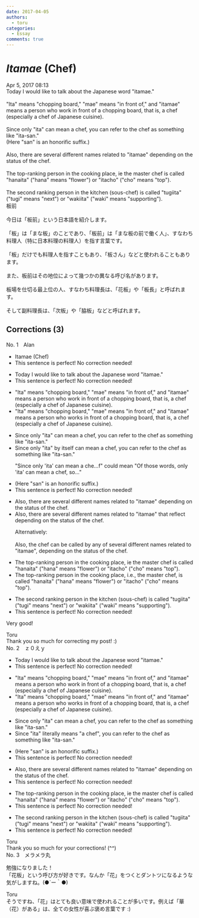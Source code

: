 ```yaml
---
date: 2017-04-05
authors:
  - toru
categories:
  - Essay
comments: true
---
```


# <strong><em>Itamae</strong></em> (Chef)
<div class="date">Apr 5, 2017 08:13</div>
<div id="post"><div id="body_show_ori">
Today I would like to talk about the Japanese word "itamae."<br/><br/>"Ita" means "chopping board," "mae" means "in front of," and "itamae" means a person who work in front of a chopping board, that is, a chef (especially a chef of Japanese cuisine).<br/><br/>Since only "ita" can mean a chef, you can refer to the chef as something like "ita-san."<br/>(Here "san" is an honorific suffix.)<br/><br/>Also, there are several different names related to "itamae" depending on the status of the chef.<br/><br/>The top-ranking person in the cooking place, ie the master chef is called "hanaita" ("hana" means "flower") or "itacho" ("cho" means "top").<br/><br/>The second ranking person in the kitchen (sous-chef) is called "tugiita" ("tugi" means "next") or "wakiita" ("waki" means "supporting"). 
</div></div>

<!-- more -->

<div id="post_ja"><div id="body_show_mo">
板前<br/><br/>今日は「板前」という日本語を紹介します。<br/><br/>「板」は「まな板」のことであり、「板前」は「まな板の前で働く人」、すなわち料理人（特に日本料理の料理人）を指す言葉です。<br/><br/>「板」だけでも料理人を指すこともあり、「板さん」などと使われることもあります。<br/><br/>また、板前はその地位によって幾つかの異なる呼び名があります。<br/><br/>板場を仕切る最上位の人、すなわち料理長は、「花板」や「板長」と呼ばれます。<br/><br/>そして副料理長は、「次板」や「脇板」などと呼ばれます。
</div></div>

## Corrections (3)
<div id="block"><div class="first_name"> No. 1　<span class="just_name">Alan</span></div><div id="block2">
<ul class="correction_field">
<li class="incorrect">Itamae (Chef)</li>
<li class="corrected perfect">This sentence is perfect! No correction needed!</li>
</ul>
<ul class="correction_field">
<li class="incorrect">Today I would like to talk about the Japanese word "itamae."</li>
<li class="corrected perfect">This sentence is perfect! No correction needed!</li>
</ul>
<ul class="correction_field">
<li class="incorrect">"Ita" means "chopping board," "mae" means "in front of," and "itamae" means a person who work in front of a chopping board, that is, a chef (especially a chef of Japanese cuisine).</li>
<li class="corrected correct">
"Ita" means "chopping board," "mae" means "in front of," and "itamae" means a person who work<span class="f_red">s</span> in front of a chopping board, that is, a chef (especially a chef of Japanese cuisine).
</li>
</ul>
<ul class="correction_field">
<li class="incorrect">Since only "ita" can mean a chef, you can refer to the chef as something like "ita-san."</li>
<li class="corrected correct">
Since <span class="sline">only </span>"ita" <span class="f_red">by itself </span>can mean a chef, you can refer to the chef as something like "ita-san."
<p class="correction_comment">"Since only 'ita' can mean a che...f" could mean "Of those words, only 'ita' can mean a chef, so..."</p>
</li>
</ul>
<ul class="correction_field">
<li class="incorrect">(Here "san" is an honorific suffix.)</li>
<li class="corrected perfect">This sentence is perfect! No correction needed!</li>
</ul>
<ul class="correction_field">
<li class="incorrect">Also, there are several different names related to "itamae" depending on the status of the chef.</li>
<li class="corrected correct">
Also, there are several different names related to "itamae"<span class="f_red"> that reflect</span><span class="sline"> depending on</span> the status of the chef.
<p class="correction_comment">Alternatively:<br/><br/>Also, the chef can be called by any of several different names related to "itamae", depending on the status of the chef.</p>
</li>
</ul>
<ul class="correction_field">
<li class="incorrect">The top-ranking person in the cooking place, ie the master chef is called "hanaita" ("hana" means "flower") or "itacho" ("cho" means "top").</li>
<li class="corrected correct">
The top-ranking person in the cooking place, i<span class="f_red">.</span>e<span class="f_red">.,</span> the master chef<span class="f_red">,</span> is called "hanaita" ("hana" means "flower") or "itacho" ("cho" means "top").
</li>
</ul>
<ul class="correction_field">
<li class="incorrect">The second ranking person in the kitchen (sous-chef) is called "tugiita" ("tugi" means "next") or "wakiita" ("waki" means "supporting").</li>
<li class="corrected perfect">This sentence is perfect! No correction needed!</li>
</ul>
<p class="comment_small">
 Very good!
</p>

</div><div class="name"><span class="just_name">Toru</span><br>
Thank you so much for correcting my post! :)
</div>
</div>
<div id="block"><div class="first_name"> No. 2　<span class="just_name">ｚ０えｙ</span></div><div id="block2">
<ul class="correction_field">
<li class="incorrect">Today I would like to talk about the Japanese word "itamae."</li>
<li class="corrected perfect">This sentence is perfect! No correction needed!</li>
</ul>
<ul class="correction_field">
<li class="incorrect">"Ita" means "chopping board," "mae" means "in front of," and "itamae" means a person who work in front of a chopping board, that is, a chef (especially a chef of Japanese cuisine).</li>
<li class="corrected correct">
"Ita" means "chopping board," "mae" means "in front of," and "itamae" means a person who work<span class="f_blue">s</span> in front of a chopping board, that is, a chef (especially a chef of Japanese cuisine).
</li>
</ul>
<ul class="correction_field">
<li class="incorrect">Since only "ita" can mean a chef, you can refer to the chef as something like "ita-san."</li>
<li class="corrected correct">
Since "ita" <span class="f_blue">literally means "a chef"</span>, you can refer to the chef as something like "ita-san."
</li>
</ul>
<ul class="correction_field">
<li class="incorrect">(Here "san" is an honorific suffix.)</li>
<li class="corrected perfect">This sentence is perfect! No correction needed!</li>
</ul>
<ul class="correction_field">
<li class="incorrect">Also, there are several different names related to "itamae" depending on the status of the chef.</li>
<li class="corrected perfect">This sentence is perfect! No correction needed!</li>
</ul>
<ul class="correction_field">
<li class="incorrect">The top-ranking person in the cooking place, ie the master chef is called "hanaita" ("hana" means "flower") or "itacho" ("cho" means "top").</li>
<li class="corrected perfect">This sentence is perfect! No correction needed!</li>
</ul>
<ul class="correction_field">
<li class="incorrect">The second ranking person in the kitchen (sous-chef) is called "tugiita" ("tugi" means "next") or "wakiita" ("waki" means "supporting").</li>
<li class="corrected perfect">This sentence is perfect! No correction needed!</li>
</ul>
</div><div class="name"><span class="just_name">Toru</span><br>
Thank you so much for your corrections! (^^)
</div>
</div>
<div id="block"><div class="first_name"> No. 3　<span class="just_name">メラメラ丸</span></div><div id="block2">
<p class="comment_small">
 勉強になりました！
 <br/>
 「花板」という呼び方が好きです。なんか「花」をつくとダントツになるような気がしますね。(●´ー｀●)
</p>

</div><div class="name"><span class="just_name">Toru</span><br>
そうですね、「花」はとても良い意味で使われることが多いです。例えば「華（花）がある」は、全ての女性が喜ぶ褒め言葉です :)
</div>
</div>

